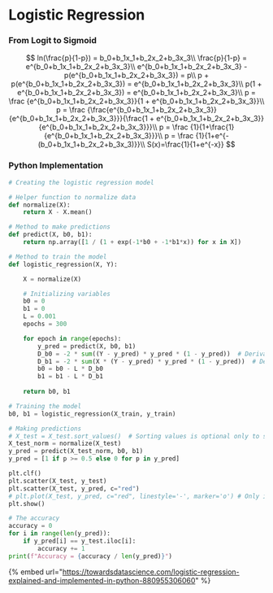# Logistic Regression

### From Logit to Sigmoid

$$
ln(\frac{p}{1-p}) = b_0+b_1x_1+b_2x_2+b_3x_3\\
\frac{p}{1-p} = e^{b_0+b_1x_1+b_2x_2+b_3x_3}\\
e^{b_0+b_1x_1+b_2x_2+b_3x_3} - p(e^{b_0+b_1x_1+b_2x_2+b_3x_3}) = p\\
p + p(e^{b_0+b_1x_1+b_2x_2+b_3x_3}) = e^{b_0+b_1x_1+b_2x_2+b_3x_3}\\
p(1 + e^{b_0+b_1x_1+b_2x_2+b_3x_3}) = e^{b_0+b_1x_1+b_2x_2+b_3x_3}\\
p = \frac {e^{b_0+b_1x_1+b_2x_2+b_3x_3}}{1 + e^{b_0+b_1x_1+b_2x_2+b_3x_3}}\\
p = \frac {\frac{e^{b_0+b_1x_1+b_2x_2+b_3x_3}}{e^{b_0+b_1x_1+b_2x_2+b_3x_3}}}{\frac{1 + e^{b_0+b_1x_1+b_2x_2+b_3x_3}}{e^{b_0+b_1x_1+b_2x_2+b_3x_3}}}\\
p = \frac {1}{1+\frac{1}{e^{b_0+b_1x_1+b_2x_2+b_3x_3}}}\\
p = \frac {1}{1+e^{-(b_0+b_1x_1+b_2x_2+b_3x_3)}}\\
S(x)=\frac{1}{1+e^{-x}}
$$

### Python Implementation

```python
# Creating the logistic regression model

# Helper function to normalize data
def normalize(X):
    return X - X.mean()

# Method to make predictions
def predict(X, b0, b1):
    return np.array([1 / (1 + exp(-1*b0 + -1*b1*x)) for x in X])

# Method to train the model
def logistic_regression(X, Y):

    X = normalize(X)

    # Initializing variables
    b0 = 0
    b1 = 0
    L = 0.001
    epochs = 300

    for epoch in range(epochs):
        y_pred = predict(X, b0, b1)
        D_b0 = -2 * sum((Y - y_pred) * y_pred * (1 - y_pred))  # Derivative of loss wrt b0
        D_b1 = -2 * sum(X * (Y - y_pred) * y_pred * (1 - y_pred))  # Derivative of loss wrt b1
        b0 = b0 - L * D_b0
        b1 = b1 - L * D_b1
    
    return b0, b1
```

```python
# Training the model
b0, b1 = logistic_regression(X_train, y_train)

# Making predictions
# X_test = X_test.sort_values()  # Sorting values is optional only to see the line graph
X_test_norm = normalize(X_test)
y_pred = predict(X_test_norm, b0, b1)
y_pred = [1 if p >= 0.5 else 0 for p in y_pred]

plt.clf()
plt.scatter(X_test, y_test)
plt.scatter(X_test, y_pred, c="red")
# plt.plot(X_test, y_pred, c="red", linestyle='-', marker='o') # Only if values are sorted
plt.show()

# The accuracy
accuracy = 0
for i in range(len(y_pred)):
    if y_pred[i] == y_test.iloc[i]:
        accuracy += 1
print(f"Accuracy = {accuracy / len(y_pred)}")
```

{% embed url="https://towardsdatascience.com/logistic-regression-explained-and-implemented-in-python-880955306060" %}




